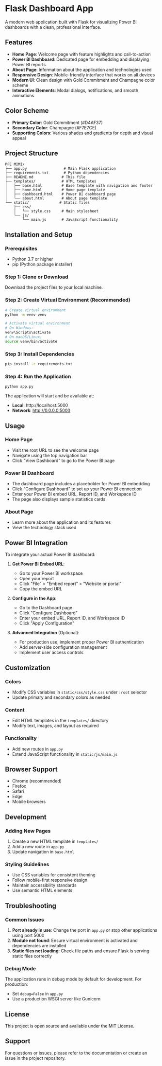 # Flask Dashboard App

A modern web application built with Flask for visualizing Power BI dashboards with a clean, professional interface.

## Features

- **Home Page**: Welcome page with feature highlights and call-to-action
- **Power BI Dashboard**: Dedicated page for embedding and displaying Power BI reports
- **About Page**: Information about the application and technologies used
- **Responsive Design**: Mobile-friendly interface that works on all devices
- **Modern UI**: Clean design with Gold Commitment and Champagne color scheme
- **Interactive Elements**: Modal dialogs, notifications, and smooth animations

## Color Scheme

- **Primary Color**: Gold Commitment (#D4AF37)
- **Secondary Color**: Champagne (#F7E7CE)
- **Supporting Colors**: Various shades and gradients for depth and visual appeal

## Project Structure

```
PFE MIMI/
├── app.py                 # Main Flask application
├── requirements.txt       # Python dependencies
├── README.md             # This file
├── templates/            # HTML templates
│   ├── base.html         # Base template with navigation and footer
│   ├── home.html         # Home page template
│   ├── dashboard.html    # Power BI dashboard page
│   └── about.html        # About page template
└── static/              # Static files
    ├── css/
    │   └── style.css     # Main stylesheet
    └── js/
        └── main.js       # JavaScript functionality
```

## Installation and Setup

### Prerequisites

- Python 3.7 or higher
- pip (Python package installer)

### Step 1: Clone or Download

Download the project files to your local machine.

### Step 2: Create Virtual Environment (Recommended)

```bash
# Create virtual environment
python -m venv venv

# Activate virtual environment
# On Windows:
venv\Scripts\activate
# On macOS/Linux:
source venv/bin/activate
```

### Step 3: Install Dependencies

```bash
pip install -r requirements.txt
```

### Step 4: Run the Application

```bash
python app.py
```

The application will start and be available at:
- **Local**: http://localhost:5000
- **Network**: http://0.0.0.0:5000

## Usage

### Home Page
- Visit the root URL to see the welcome page
- Navigate using the top navigation bar
- Click "View Dashboard" to go to the Power BI page

### Power BI Dashboard
- The dashboard page includes a placeholder for Power BI embedding
- Click "Configure Dashboard" to set up your Power BI connection
- Enter your Power BI embed URL, Report ID, and Workspace ID
- The page also displays sample statistics cards

### About Page
- Learn more about the application and its features
- View the technology stack used

## Power BI Integration

To integrate your actual Power BI dashboard:

1. **Get Power BI Embed URL**:
   - Go to your Power BI workspace
   - Open your report
   - Click "File" > "Embed report" > "Website or portal"
   - Copy the embed URL

2. **Configure in the App**:
   - Go to the Dashboard page
   - Click "Configure Dashboard"
   - Enter your embed URL, Report ID, and Workspace ID
   - Click "Apply Configuration"

3. **Advanced Integration** (Optional):
   - For production use, implement proper Power BI authentication
   - Add server-side configuration management
   - Implement user access controls

## Customization

### Colors
- Modify CSS variables in `static/css/style.css` under `:root` selector
- Update primary and secondary colors as needed

### Content
- Edit HTML templates in the `templates/` directory
- Modify text, images, and layout as required

### Functionality
- Add new routes in `app.py`
- Extend JavaScript functionality in `static/js/main.js`

## Browser Support

- Chrome (recommended)
- Firefox
- Safari
- Edge
- Mobile browsers

## Development

### Adding New Pages

1. Create a new HTML template in `templates/`
2. Add a new route in `app.py`
3. Update navigation in `base.html`

### Styling Guidelines

- Use CSS variables for consistent theming
- Follow mobile-first responsive design
- Maintain accessibility standards
- Use semantic HTML elements

## Troubleshooting

### Common Issues

1. **Port already in use**: Change the port in `app.py` or stop other applications using port 5000
2. **Module not found**: Ensure virtual environment is activated and dependencies are installed
3. **Static files not loading**: Check file paths and ensure Flask is serving static files correctly

### Debug Mode

The application runs in debug mode by default for development. For production:
- Set `debug=False` in `app.py`
- Use a production WSGI server like Gunicorn

## License

This project is open source and available under the MIT License.

## Support

For questions or issues, please refer to the documentation or create an issue in the project repository.
